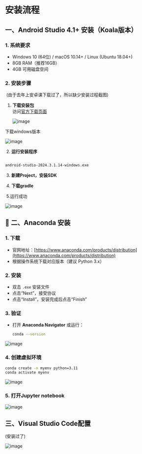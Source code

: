 # 安装流程

## 一、Android Studio 4.1+ 安装（Koala版本）

### 1. 系统要求
- Windows 10 (64位) / macOS 10.14+ / Linux (Ubuntu 18.04+)
- 8GB RAM（推荐16GB）
- 4GB 可用磁盘空间

### 2. 安装步骤 

​	(由于去年上安卓课下载过了，所以缺少安装过程截图)

1. **下载安装包**  
   访问[官方下载页面](https://developer.android.google.cn/studio?hl=zh-cn) 


   ![image](https://github.com/user-attachments/assets/35881252-11a3-4ba6-9346-39af5bbdaab4)


  下载windows版本

   ![image](https://github.com/user-attachments/assets/8a4dd8e0-4f63-49ce-b746-30ce96481b34)

​	2. **运行安装程序**  

```bash

android-studio-2024.3.1.14-windows.exe

```
​	3. **新建Project，安装SDK**

​	4.  **下载gradle**


​	5.运行成功

![image](https://github.com/user-attachments/assets/3fa22457-626e-4d41-9eed-47c2c044f0be)


## 🐍 二、Anaconda 安装

### 1. 下载
- 官网地址：[https://www.anaconda.com/products/distribution](https://www.anaconda.com/products/distribution)
- 根据操作系统下载对应版本（建议 Python 3.x）

### 2. 安装
- 双击 `.exe` 安装文件
- 点击“Next”，接受协议
- 点击“Install”，安装完成后点击“Finish”

### 3. 验证
- 打开 **Anaconda Navigator** 或运行：
  ```bash
  conda --version
  ```

![image](https://github.com/user-attachments/assets/4739565b-74d0-4669-8603-c3d2492c1b44)


### 4. 创建虚拟环境

```bash
conda create -n myenv python=3.11
conda activate myenv
```


![image](https://github.com/user-attachments/assets/bff3e727-e422-4bee-9843-796314921bc9)


### 5. 打开Jupyter notebook

![image](https://github.com/user-attachments/assets/3b3320e6-b3a3-48c4-90b8-463a3c89d5fc)





## 三、Visual Studio Code配置

(安装过了)

![image](https://github.com/user-attachments/assets/06444b73-2bdd-4f01-a5a0-9e4110319486)

